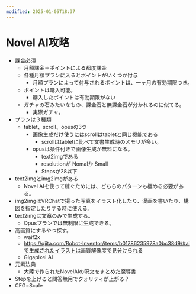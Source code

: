 ```yaml
---
modified: 2025-01-05T18:37
---
```

# Novel AI攻略

- 課金必須
    - 月額課金＋ポイントによる都度課金
    - 各種月額プランに入るとポイントがいくつか付与
        - 月額プランによって付与されるポイントは、一ヶ月の有効期限つき。
    - ポイントは購入可能。
        - 購入したポイントは有効期限がない
    - ガチャの石みたいなもの、課金石と無課金石が分かれるのに似てる。
        - 実際ガチャ。
- プランは３種類
    - tablet、scroll、opusの3つ
        - 画像生成だけ使うにはscrollはtabletと同じ機能である
            - scrollはtabletに比べて文書生成時のメモリが多い。
        - opusは条件付きで画像生成が無料になる。
            - text2imgである
            - resolutionが Nomalか Small
            - Stepsが28以下
- text2imgとimg2imgがある
    - Novel AIを使って稼ぐためには、どちらのパターンも極める必要がある。
- img2imgはVRChatで撮った写真をイラスト化したり、漫画を書いたり、構図を指定したりする時に使える。
- text2imgは文章のみで生成する。
    - Opusプランでは無制限に生成できる。
- 高画質にするやつ探す。
    - waif2x
    - https://qiita.com/Robot-Inventor/items/b01786235978a0bc38d9\#aiで生成されたイラストは画質解像度で見分けられる
    - Gigapixel AI
- 元素法典
    - 大陸で作られたNovelAIの呪文をまとめた魔導書
- Stepを上げると問答無用でクォリティが上がる？
- CFG=Scale